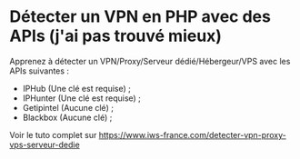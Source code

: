 # Détecter un VPN en PHP avec des APIs (j'ai pas trouvé mieux)

Apprenez à détecter un VPN/Proxy/Serveur dédié/Hébergeur/VPS avec les APIs suivantes :
- IPHub (Une clé est requise) ;
- IPHunter (Une clé est requise) ;
- Getipintel (Aucune clé) ;
- Blackbox (Aucune clé) ;

Voir le tuto complet sur https://www.iws-france.com/detecter-vpn-proxy-vps-serveur-dedie
